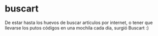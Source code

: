 # buscart
De estar hasta los huevos de buscar artículos por internet, o tener que llevarse los putos códigos en una mochila cada día, surgió Buscart :)
